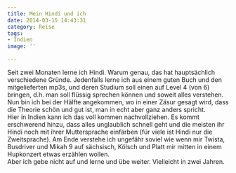 ```yaml
---
title: Mein Hindi und ich
date: 2014-03-15 14:43:31
category: Reise
tags:
- Indien
image: ''

---
```


Seit zwei Monaten lerne ich Hindi. Warum genau, das hat hauptsächlich verschiedene Gründe. Jedenfalls lerne ich aus einem guten Buch und den mitgelieferten mp3s, und deren Studium soll einen auf Level 4 (von 6) bringen, d.h. man soll flüssig sprechen können und soweit alles verstehen.  
Nun bin ich bei der Hälfte angekommen, wo in einer Zäsur gesagt wird, dass die Theorie schön und gut ist, man in echt aber ganz anders spricht.  
Hier in Indien kann ich das voll kommen nachvollziehen. Es kommt erschwerend hinzu, dass alles unglaublich schnell geht und die meisten ihr Hindi noch mit ihrer Muttersprache einfärben (für viele ist Hindi nur die Zweitsprache). Am Ende verstehe ich ungefähr soviel wie wenn mir Twista, Busdriver und Mikah 9 auf sächsisch, Kölsch und Platt mir mitten in einem Hupkonzert etwas erzählen wollen.  
Aber ich gebe nicht auf und lerne und übe weiter. Vielleicht in zwei Jahren.
